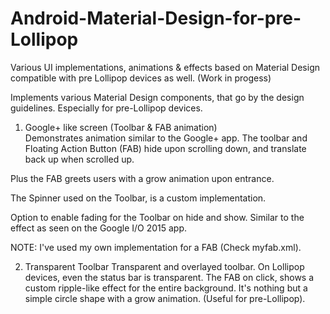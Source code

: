 # Android-Material-Design-for-pre-Lollipop
Various UI implementations, animations &amp; effects  based on Material Design compatible with pre Lollipop devices as well. (Work in progess)

Implements various Material Design components, that go by the design guidelines. Especially for pre-Lollipop devices.


1. Google+ like screen (Toolbar & FAB animation)  
Demonstrates animation similar to the Google+ app. The toolbar and Floating Action Button (FAB) hide upon scrolling down, and translate back up when scrolled up.

Plus the FAB greets users with a grow animation upon entrance.

The Spinner used on the Toolbar, is a custom implementation.

Option to enable fading for the Toolbar on hide and show. Similar to the effect as seen on the Google I/O 2015 app.

NOTE: I've used my own implementation for a FAB (Check myfab.xml).

2. Transparent Toolbar
Transparent and overlayed toolbar. On Lollipop devices, even the status bar is transparent. The FAB on click, shows a custom ripple-like effect for the entire background. It's nothing but a simple circle shape with a grow animation. (Useful for pre-Lollipop).



